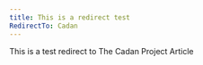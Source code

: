 ```yaml
---
title: This is a redirect test
RedirectTo: Cadan
---
```

This is a test redirect to The Cadan Project Article

